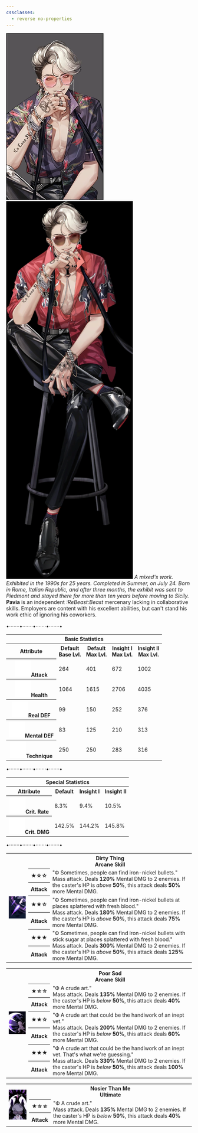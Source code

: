 ```yaml
---
cssclasses:
  - reverse no-properties
---
```

![250](../Images/Characters/Pavia/Pavia.png)
![250](../Images/Characters/Pavia/Pavia_Insight.png)
*A mixed's work. Exhibited in the 1990s for 25 years. Completed in Summer, on July 24. Born in Rome, Italian Republic, and after three months, the exhibit was sent to Piedmont and stayed there for more than ten years before moving to Sicily.*
 **Pavia**  is an independent *:ReBeast:Beast*  mercenary lacking in collaborative skills. Employers are content with his excellent abilities, but can't stand his work ethic of ignoring his coworkers.

<p class="divide">•·······•·······•·······•·······•</p>

<table>
	<tr><th colspan="5">Basic Statistics</th></tr>
	<tr>
		<th>Attribute</th>
		<th>Default  <br><span>Base Lvl.</span></th>
		<th>Default  <br><span>Max Lvl.</span></th>
		<th>Insight I  <br><span>Max Lvl.</span></th>
		<th>Insight II  <br><span>Max Lvl.</span></th>
	</tr>
	<tr>
		<th><img src="https://raw.githubusercontent.com/lunaria79/Jackalupes-Corner/refs/heads/main/03%20Reverse1999/Images/Attributes/Attack.svg">Attack</th>
		<td>264</td>
		<td>401</td>
		<td>672</td>
		<td>1002</td>
	</tr>
	<tr>
		<th><img src="https://raw.githubusercontent.com/lunaria79/Jackalupes-Corner/refs/heads/main/03%20Reverse1999/Images/Attributes/Health.svg">Health</th>
		<td>1064</td>
		<td>1615</td>
		<td>2706</td>
		<td>4035</td>
	</tr>
	<tr>
		<th><img src="https://raw.githubusercontent.com/lunaria79/Jackalupes-Corner/refs/heads/main/03%20Reverse1999/Images/Attributes/Real%20DEF.svg">Real DEF</th>
		<td>99</td>
		<td>150</td>
		<td>252</td>
		<td>376</td>
	</tr>
	<tr>
		<th><img src="https://raw.githubusercontent.com/lunaria79/Jackalupes-Corner/refs/heads/main/03%20Reverse1999/Images/Attributes/Mental%20DEF.svg">Mental DEF</th>
		<td>83</td>
		<td>125</td>
		<td>210</td>
		<td>313</td>
	</tr>
	<tr>
		<th><img src="https://raw.githubusercontent.com/lunaria79/Jackalupes-Corner/refs/heads/main/03%20Reverse1999/Images/Attributes/Technique.svg">Technique</th>
		<td>250</td>
		<td>250</td>
		<td>283</td>
		<td>316</td>
	</tr>
</table>
<p class="divide">•·······•·······•·······•·······•</p>
<table>
	<tr><th colspan="4">Special Statistics</th></tr>
	<tr>
		<th>Attribute</th>
		<th>Default  </th>
		<th>Insight I</th>
		<th>Insight II </th>
	</tr>
	<tr>
		<th><img src="https://raw.githubusercontent.com/lunaria79/Jackalupes-Corner/refs/heads/main/03%20Reverse1999/Images/Attributes/Crit%20Rate.svg">Crit. Rate</th>
		<td>8.3%</td>
		<td>9.4%</td>
		<td>10.5%</td>
	</tr>
	<tr>
		<th><img src="https://raw.githubusercontent.com/lunaria79/Jackalupes-Corner/refs/heads/main/03%20Reverse1999/Images/Attributes/Crit%20DMG.svg">Crit. DMG</th>
		<td>142.5%</td>
		<td>144.2%</td>
		<td>145.8%</td>
	</tr>
</table>
<p class="divide">•·······•·······•·······•·······•</p>
<table style="margin-bottom: 15px;">
	<tr><th rowspan="7"><img src="https://raw.githubusercontent.com/lunaria79/Jackalupes-Corner/refs/heads/main/03%20Reverse1999/Images/Characters/Pavia/Pavia_Skill_Card_1-1.webp"></th>
	<th colspan="3">Dirty Thing <br> <span>Arcane Skill</span> </th>
	</tr>
	<tr>
		<th><b>★</b>☆☆</th>
		<td rowspan="2"> <span>"Ф Sometimes, people can find iron-nickel bullets."</span>
		<br> Mass attack. Deals <b>120%</b> Mental DMG to 2 enemies. If the caster's HP is <i>above</i> <b>50%</b>, this attack deals <b>50%</b> more Mental DMG.</td>
	</tr>
	<tr><th>Attack</th></tr>
	<tr>
		<th><b>★★</b>☆</th>
		<td rowspan="2"> <span>"Ф Sometimes, people can find iron-nickel bullets at places splattered with fresh blood."</span>
		<br> Mass attack. Deals <b>180%</b> Mental DMG to 2 enemies. If the caster's HP is <i>above</i> <b>50%</b>, this attack deals <b>75%</b> more Mental DMG.</td>
	</tr>
	<tr><th>Attack</th></tr>
	<tr>
		<th><b>★★★</b></th>
		<td rowspan="2"> <span>"Ф Sometimes, people can find iron-nickel bullets with stick sugar at places splattered with fresh blood."</span>
		<br> Mass attack. Deals <b>300%</b> Mental DMG to 2 enemies. If the caster's HP is <i>above</i> <b>50%</b>, this attack deals <b>125%</b> more Mental DMG.</td>
	</tr>
	<tr><th>Attack</th></tr>
</table>
<table style="margin-bottom: 15px;">
	<tr><th rowspan="7"><img src="https://raw.githubusercontent.com/lunaria79/Jackalupes-Corner/refs/heads/main/03%20Reverse1999/Images/Characters/Pavia/Pavia_Skill_Card_2-1.webp"></th>
	<th colspan="3">Poor Sod <br> <span>Arcane Skill</span> </th>
	</tr>
	<tr>
		<th><b>★</b>☆☆</th>
		<td rowspan="2"> <span>"Ф A crude art."</span>
		<br> Mass attack. Deals <b>135%</b> Mental DMG to 2 enemies. If the caster's HP is <i>below</i> <b>50%</b>, this attack deals <b>40%</b> more Mental DMG.</td>
	</tr>
	<tr><th>Attack</th></tr>
	<tr>
		<th><b>★★</b>☆</th>
		<td rowspan="2"> <span>"Ф A crude art that could be the handiwork of an inept vet."</span>
		<br> Mass attack. Deals <b>200%</b> Mental DMG to 2 enemies. If the caster's HP is <i>below</i> <b>50%</b>, this attack deals <b>60%</b> more Mental DMG.</td>
	</tr>
	<tr><th>Attack</th></tr>
	<tr>
		<th><b>★★★</b></th>
		<td rowspan="2"> <span>"Ф A crude art that could be the handiwork of an inept vet. That's what we're guessing."</span>
		<br> Mass attack. Deals <b>330%</b> Mental DMG to 2 enemies. If the caster's HP is <i>below</i> <b>50%</b>, this attack deals <b>100%</b> more Mental DMG.</td>
	</tr>
	<tr><th>Attack</th></tr>
</table>
<table style="margin-bottom: 15px;">
	<tr><th rowspan="4"><img src="https://raw.githubusercontent.com/lunaria79/Jackalupes-Corner/refs/heads/main/03%20Reverse1999/Images/Characters/Pavia/Pavia_Ultimate_Card-1.webp"></th>
	<th colspan="3">Nosier Than Me <br> <span>Ultimate</span> </th>
	</tr>
	<tr>
		<th><b>★</b>☆☆</th>
		<td rowspan="2"> <span>"Ф A crude art."</span>
		<br> Mass attack. Deals <b>135%</b> Mental DMG to 2 enemies. If the caster's HP is <i>below</i> <b>50%</b>, this attack deals <b>40%</b> more Mental DMG.</td>
	</tr>
	<tr><th>Attack</th></tr>
</table>